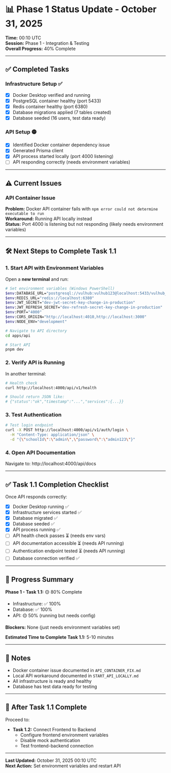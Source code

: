 # 📊 Phase 1 Status Update - October 31, 2025

**Time:** 00:10 UTC  
**Session:** Phase 1 - Integration & Testing  
**Overall Progress:** 40% Complete

---

## ✅ Completed Tasks

### Infrastructure Setup ✅
- [x] Docker Desktop verified and running
- [x] PostgreSQL container healthy (port 5433)
- [x] Redis container healthy (port 6380)
- [x] Database migrations applied (7 tables created)
- [x] Database seeded (16 users, test data ready)

### API Setup 🟡
- [x] Identified Docker container dependency issue
- [x] Generated Prisma client
- [x] API process started locally (port 4000 listening)
- [ ] API responding correctly (needs environment variables)

---

## ⚠️ Current Issues

### API Container Issue
**Problem:** Docker API container fails with `npm error could not determine executable to run`  
**Workaround:** Running API locally instead  
**Status:** Port 4000 is listening but not responding (likely needs environment variables)

---

## 🛠️ Next Steps to Complete Task 1.1

### 1. Start API with Environment Variables

Open a **new terminal** and run:

```bash
# Set environment variables (Windows PowerShell)
$env:DATABASE_URL="postgresql://vulhub:vulhub123@localhost:5433/vulhub_dev?schema=public"
$env:REDIS_URL="redis://localhost:6380"
$env:JWT_SECRET="dev-jwt-secret-key-change-in-production"
$env:JWT_REFRESH_SECRET="dev-refresh-secret-key-change-in-production"
$env:PORT="4000"
$env:CORS_ORIGIN="http://localhost:4010,http://localhost:3000"
$env:NODE_ENV="development"

# Navigate to API directory
cd apps/api

# Start API
pnpm dev
```

### 2. Verify API is Running

In another terminal:

```bash
# Health check
curl http://localhost:4000/api/v1/health

# Should return JSON like:
# {"status":"ok","timestamp":"...","services":{...}}
```

### 3. Test Authentication

```bash
# Test login endpoint
curl -X POST http://localhost:4000/api/v1/auth/login \
  -H "Content-Type: application/json" \
  -d "{\"schoolId\":\"admin\",\"password\":\"admin123\"}"
```

### 4. Open API Documentation

Navigate to: http://localhost:4000/api/docs

---

## ✅ Task 1.1 Completion Checklist

Once API responds correctly:

- [x] Docker Desktop running ✅
- [x] Infrastructure services started ✅
- [x] Database migrated ✅
- [x] Database seeded ✅
- [x] API process running ✅
- [ ] API health check passes ⏳ (needs env vars)
- [ ] API documentation accessible ⏳ (needs API running)
- [ ] Authentication endpoint tested ⏳ (needs API running)
- [ ] Database connection verified ✅

---

## 🎯 Progress Summary

**Phase 1 - Task 1.1:** 🟡 80% Complete
- Infrastructure: ✅ 100%
- Database: ✅ 100%
- API: 🟡 50% (running but needs config)

**Blockers:** None (just needs environment variables set)

**Estimated Time to Complete Task 1.1:** 5-10 minutes

---

## 📝 Notes

- Docker container issue documented in `API_CONTAINER_FIX.md`
- Local API workaround documented in `START_API_LOCALLY.md`
- All infrastructure is ready and healthy
- Database has test data ready for testing

---

## 🚀 After Task 1.1 Complete

Proceed to:
- **Task 1.2:** Connect Frontend to Backend
  - Configure frontend environment variables
  - Disable mock authentication
  - Test frontend-backend connection

---

**Last Updated:** October 31, 2025 00:10 UTC  
**Next Action:** Set environment variables and restart API

